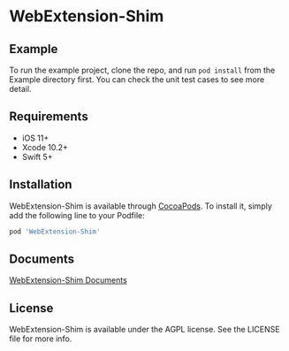 # WebExtension-Shim

<!--[![CI Status](https://img.shields.io/travis/CMK/HoloflowsKit.svg?style=flat)](https://travis-ci.org/CMK/HoloflowsKit)
[![Version](https://img.shields.io/cocoapods/v/HoloflowsKit.svg?style=flat)](https://cocoapods.org/pods/HoloflowsKit)
[![License](https://img.shields.io/cocoapods/l/HoloflowsKit.svg?style=flat)](https://cocoapods.org/pods/HoloflowsKit)
[![Platform](https://img.shields.io/cocoapods/p/HoloflowsKit.svg?style=flat)](https://cocoapods.org/pods/HoloflowsKit)
-->
## Example

To run the example project, clone the repo, and run `pod install` from the Example directory first. You can check the unit test cases to see more detail.

## Requirements
- iOS 11+
- Xcode 10.2+
- Swift 5+

## Installation

WebExtension-Shim is available through [CocoaPods](https://cocoapods.org). To install
it, simply add the following line to your Podfile:

```ruby
pod 'WebExtension-Shim'
```

## Documents
[WebExtension-Shim Documents](./Documents.md)

<!--## Author

CMK, cirno.mainasuk@gmail.com-->

## License

WebExtension-Shim is available under the AGPL license. See the LICENSE file for more info.
